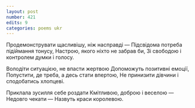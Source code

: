 ```yaml
---
layout: post
number: 421
edits: 9
categories: poems ukr
---
```


Продемонструвати щасливішу, ніж насправді —
Підсвідома потреба підіймання тонусу,
Настрою, якого ніхто не забрав би,
Зі свободою і контролем думки і голосу.

Володіти ситуацією, не впасти жертвою 
Допоможуть позитивні емоції,
Попустити, де треба, а десь стати впертою,
Не принизити дівчини і сподобатись хлопцеві.

Приклала зусилля себе роздати
Кмітливою, доброю і веселою —
Недовго чекати —
Назвуть краси королевою.
